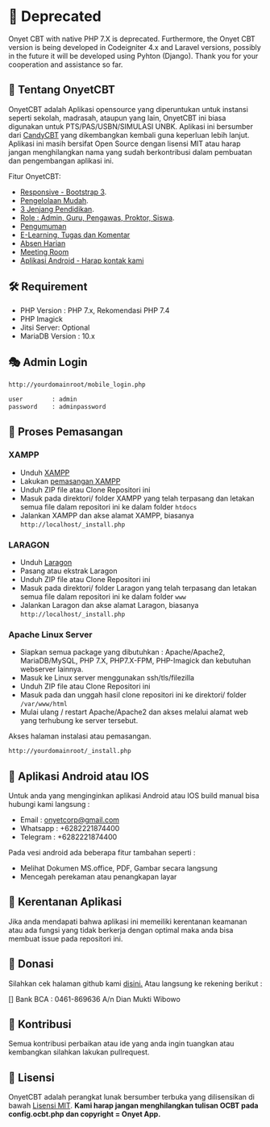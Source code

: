 # 📌 Deprecated
Onyet CBT with native PHP 7.X is deprecated. Furthermore, the Onyet CBT version is being developed in Codeigniter 4.x and Laravel versions, possibly in the future it will be developed using Pyhton (Django). Thank you for your cooperation and assistance so far.

## 🎊 Tentang OnyetCBT

OnyetCBT adalah Aplikasi opensource yang diperuntukan untuk instansi seperti sekolah, madrasah, ataupun yang lain, OnyetCBT ini biasa digunakan untuk PTS/PAS/USBN/SIMULASI UNBK. Aplikasi ini bersumber dari [CandyCBT](https://cbtcandy.com) yang dikembangkan kembali guna keperluan lebih lanjut. Aplikasi ini masih bersifat Open Source dengan lisensi MIT atau harap jangan menghilangkan nama yang sudah berkontribusi dalam pembuatan dan pengembangan aplikasi ini.

Fitur OnyetCBT:

- [Responsive - Bootstrap 3](https://getbootstrap.com/docs/3.3).
- [Pengelolaan Mudah](https://shareku.net).
- [3 Jenjang Pendidikan](https://shareku.net).
- [Role : Admin, Guru, Pengawas, Proktor, Siswa](https://shareku.net).
- [Pengumuman](https://shareku.net)
- [E-Learning, Tugas dan Komentar](https://shareku.net)
- [Absen Harian](https://shareku.net)
- [Meeting Room](https://jitsi.github.io/handbook/docs/devops-guide/devops-guide-start)
- [Aplikasi Android - Harap kontak kami](mailto:onyet@shareku.net)

## 🛠 Requirement

- PHP Version : PHP 7.x, Rekomendasi PHP 7.4
- PHP Imagick
- Jitsi Server: Optional
- MariaDB Version : 10.x

## 🎭 Admin Login

```bash
http://yourdomainroot/mobile_login.php

user		: admin
password	: adminpassword
```

## 🧬 Proses Pemasangan

### XAMPP

- Unduh [XAMPP](https://www.apachefriends.org/download.html)
- Lakukan [pemasangan XAMPP](https://www.wikihow.com/Install-the-Apache-Web-Server-on-a-Windows-PC)
- Unduh ZIP file atau Clone Repositori ini
- Masuk pada direktori/ folder XAMPP yang telah terpasang dan letakan semua file dalam repositori ini ke dalam folder ``htdocs``
- Jalankan XAMPP dan akse alamat XAMPP, biasanya ``http://localhost/_install.php``

### LARAGON

- Unduh [Laragon](https://laragon.org/download/index.html)
- Pasang atau ekstrak Laragon
- Unduh ZIP file atau Clone Repositori ini
- Masuk pada direktori/ folder Laragon yang telah terpasang dan letakan semua file dalam repositori ini ke dalam folder ``www``
- Jalankan Laragon dan akse alamat Laragon, biasanya ``http://localhost/_install.php``

### Apache Linux Server

- Siapkan semua package yang dibutuhkan : Apache/Apache2, MariaDB/MySQL, PHP 7.X, PHP7.X-FPM, PHP-Imagick dan kebutuhan webserver lainnya.
- Masuk ke Linux server menggunakan ssh/tls/filezilla
- Unduh ZIP file atau Clone Repositori ini
- Masuk pada dan unggah hasil clone repositori ini ke direktori/ folder ``/var/www/html``
- Mulai ulang / restart Apache/Apache2 dan akses melalui alamat web yang terhubung ke server tersebut.

Akses halaman instalasi atau pemasangan.
```bash
http://yourdomainroot/_install.php
```

## 📲 Aplikasi Android atau IOS

Untuk anda yang menginginkan aplikasi Android atau IOS build manual bisa hubungi kami langsung :
- Email : onyetcorp@gmail.com
- Whatsapp : +6282221874400
- Telegram : +6282221874400

Pada vesi android ada beberapa fitur tambahan seperti :
- Melihat Dokumen MS.office, PDF, Gambar secara langsung
- Mencegah perekaman atau penangkapan layar

## 🧨 Kerentanan Aplikasi

Jika anda mendapati bahwa aplikasi ini memeiliki kerentanan keamanan atau ada fungsi yang tidak berkerja dengan optimal maka anda bisa membuat issue pada repositori ini.

## 👑 Donasi

Silahkan cek halaman github kami [disini.](https://github.com/onyet)
Atau langsung ke rekening berikut :

[] Bank BCA : 0461-869636 A/n Dian Mukti Wibowo

## 🎁 Kontribusi

Semua kontribusi perbaikan atau ide yang anda ingin tuangkan atau kembangkan silahkan lakukan pullrequest.

## 👔 Lisensi

OnyetCBT adalah perangkat lunak bersumber terbuka yang dilisensikan di bawah [Lisensi MIT](https://opensource.org/licenses/MIT).
<b>Kami harap jangan menghilangkan tulisan OCBT pada config.ocbt.php dan copyright = Onyet App.</b>
